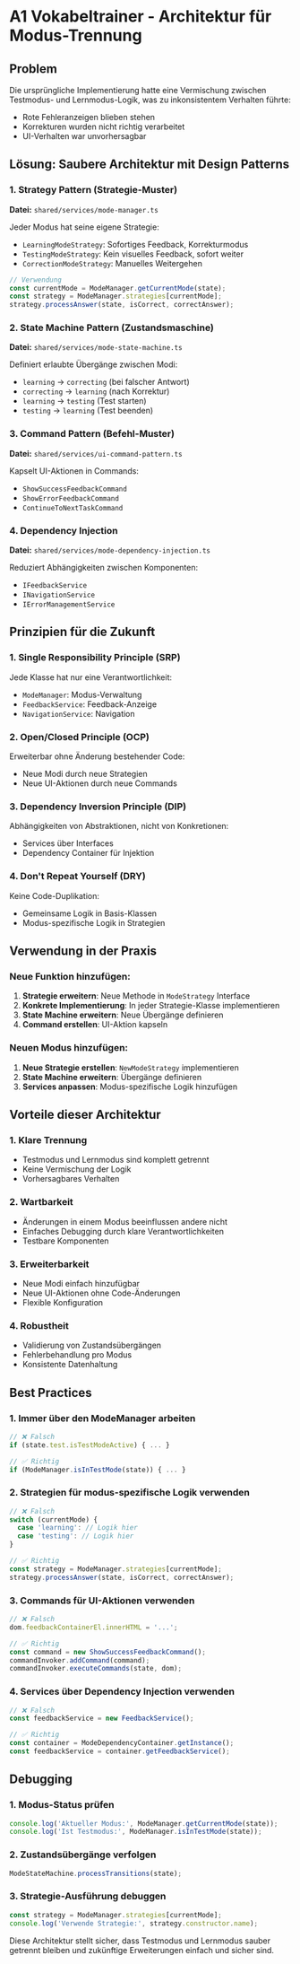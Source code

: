 # A1 Vokabeltrainer - Architektur für Modus-Trennung

## Problem
Die ursprüngliche Implementierung hatte eine Vermischung zwischen Testmodus- und Lernmodus-Logik, was zu inkonsistentem Verhalten führte:
- Rote Fehleranzeigen blieben stehen
- Korrekturen wurden nicht richtig verarbeitet
- UI-Verhalten war unvorhersagbar

## Lösung: Saubere Architektur mit Design Patterns

### 1. Strategy Pattern (Strategie-Muster)
**Datei:** `shared/services/mode-manager.ts`

Jeder Modus hat seine eigene Strategie:
- `LearningModeStrategy`: Sofortiges Feedback, Korrekturmodus
- `TestingModeStrategy`: Kein visuelles Feedback, sofort weiter
- `CorrectionModeStrategy`: Manuelles Weitergehen

```typescript
// Verwendung
const currentMode = ModeManager.getCurrentMode(state);
const strategy = ModeManager.strategies[currentMode];
strategy.processAnswer(state, isCorrect, correctAnswer);
```

### 2. State Machine Pattern (Zustandsmaschine)
**Datei:** `shared/services/mode-state-machine.ts`

Definiert erlaubte Übergänge zwischen Modi:
- `learning` → `correcting` (bei falscher Antwort)
- `correcting` → `learning` (nach Korrektur)
- `learning` → `testing` (Test starten)
- `testing` → `learning` (Test beenden)

### 3. Command Pattern (Befehl-Muster)
**Datei:** `shared/services/ui-command-pattern.ts`

Kapselt UI-Aktionen in Commands:
- `ShowSuccessFeedbackCommand`
- `ShowErrorFeedbackCommand`
- `ContinueToNextTaskCommand`

### 4. Dependency Injection
**Datei:** `shared/services/mode-dependency-injection.ts`

Reduziert Abhängigkeiten zwischen Komponenten:
- `IFeedbackService`
- `INavigationService`
- `IErrorManagementService`

## Prinzipien für die Zukunft

### 1. **Single Responsibility Principle (SRP)**
Jede Klasse hat nur eine Verantwortlichkeit:
- `ModeManager`: Modus-Verwaltung
- `FeedbackService`: Feedback-Anzeige
- `NavigationService`: Navigation

### 2. **Open/Closed Principle (OCP)**
Erweiterbar ohne Änderung bestehender Code:
- Neue Modi durch neue Strategien
- Neue UI-Aktionen durch neue Commands

### 3. **Dependency Inversion Principle (DIP)**
Abhängigkeiten von Abstraktionen, nicht von Konkretionen:
- Services über Interfaces
- Dependency Container für Injektion

### 4. **Don't Repeat Yourself (DRY)**
Keine Code-Duplikation:
- Gemeinsame Logik in Basis-Klassen
- Modus-spezifische Logik in Strategien

## Verwendung in der Praxis

### Neue Funktion hinzufügen:
1. **Strategie erweitern**: Neue Methode in `ModeStrategy` Interface
2. **Konkrete Implementierung**: In jeder Strategie-Klasse implementieren
3. **State Machine erweitern**: Neue Übergänge definieren
4. **Command erstellen**: UI-Aktion kapseln

### Neuen Modus hinzufügen:
1. **Neue Strategie erstellen**: `NewModeStrategy` implementieren
2. **State Machine erweitern**: Übergänge definieren
3. **Services anpassen**: Modus-spezifische Logik hinzufügen

## Vorteile dieser Architektur

### 1. **Klare Trennung**
- Testmodus und Lernmodus sind komplett getrennt
- Keine Vermischung der Logik
- Vorhersagbares Verhalten

### 2. **Wartbarkeit**
- Änderungen in einem Modus beeinflussen andere nicht
- Einfaches Debugging durch klare Verantwortlichkeiten
- Testbare Komponenten

### 3. **Erweiterbarkeit**
- Neue Modi einfach hinzufügbar
- Neue UI-Aktionen ohne Code-Änderungen
- Flexible Konfiguration

### 4. **Robustheit**
- Validierung von Zustandsübergängen
- Fehlerbehandlung pro Modus
- Konsistente Datenhaltung

## Best Practices

### 1. **Immer über den ModeManager arbeiten**
```typescript
// ❌ Falsch
if (state.test.isTestModeActive) { ... }

// ✅ Richtig
if (ModeManager.isInTestMode(state)) { ... }
```

### 2. **Strategien für modus-spezifische Logik verwenden**
```typescript
// ❌ Falsch
switch (currentMode) {
  case 'learning': // Logik hier
  case 'testing': // Logik hier
}

// ✅ Richtig
const strategy = ModeManager.strategies[currentMode];
strategy.processAnswer(state, isCorrect, correctAnswer);
```

### 3. **Commands für UI-Aktionen verwenden**
```typescript
// ❌ Falsch
dom.feedbackContainerEl.innerHTML = '...';

// ✅ Richtig
const command = new ShowSuccessFeedbackCommand();
commandInvoker.addCommand(command);
commandInvoker.executeCommands(state, dom);
```

### 4. **Services über Dependency Injection verwenden**
```typescript
// ❌ Falsch
const feedbackService = new FeedbackService();

// ✅ Richtig
const container = ModeDependencyContainer.getInstance();
const feedbackService = container.getFeedbackService();
```

## Debugging

### 1. **Modus-Status prüfen**
```typescript
console.log('Aktueller Modus:', ModeManager.getCurrentMode(state));
console.log('Ist Testmodus:', ModeManager.isInTestMode(state));
```

### 2. **Zustandsübergänge verfolgen**
```typescript
ModeStateMachine.processTransitions(state);
```

### 3. **Strategie-Ausführung debuggen**
```typescript
const strategy = ModeManager.strategies[currentMode];
console.log('Verwende Strategie:', strategy.constructor.name);
```

Diese Architektur stellt sicher, dass Testmodus und Lernmodus sauber getrennt bleiben und zukünftige Erweiterungen einfach und sicher sind. 